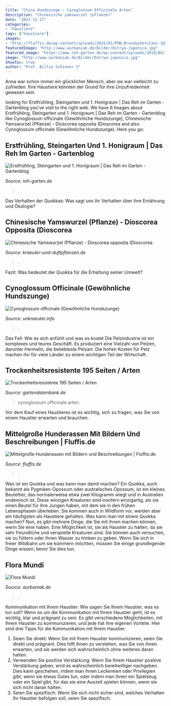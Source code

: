 ```yaml
---
title: "China Hundszunge ~ Cynoglossum Officinale Arten"
description: "Chinesische yamswurzel (pflanze)"
date: "2021-12-17"
categories:
- "haustiere"
tags: ["haustiere"]
images:
- "http://fluffis.de/wp-content/uploads/2015/01/PON_BrunobyVetulani-1024x675.jpg"
featuredImage: "http://www.aurbaniak.de/Bilder/Ostrya-japonica.jpg"
featured_image: "https://www.reh-garten.de/wp-content/uploads/2019/04/IMG_20190331_1341587-676x507.jpg"
image: "http://www.aurbaniak.de/Bilder/Ostrya-japonica.jpg"
ShowToc: true
author: "Prof. Billie Schinner V"
---
```



Anna war schon immer ein glücklicher Mensch, aber sie war vielleicht zu zufrieden. Ihre Haustiere könnten der Grund für ihre Unzufriedenheit gewesen sein.

	

		
looking for Erstfrühling, Steingarten und 1. Honigraum | Das Reh im Garten - Gartenblog you've visit to the right web. We have 6 Images about Erstfrühling, Steingarten und 1. Honigraum | Das Reh im Garten - Gartenblog like Cynoglossum officinale (Gewöhnliche Hundszunge), Chinesische Yamswurzel (Pflanze) - Dioscorea opposita (Dioscorea and also Cynoglossum officinale (Gewöhnliche Hundszunge). Here you go:
		
    
## Erstfrühling, Steingarten Und 1. Honigraum | Das Reh Im Garten - Gartenblog

<img loading=lazy src="https://www.reh-garten.de/wp-content/uploads/2019/04/IMG_20190331_1341587-676x507.jpg" onerror="this.onerror=null;this.src='https://tse2.mm.bing.net/th?id=OIP.lqnRS9gv2_qvWv_DzB9jWAHaFj&amp;pid=15.1';" alt="Erstfrühling, Steingarten und 1. Honigraum | Das Reh im Garten - Gartenblog">

_Source: reh-garten.de_

>. 

	

Das Verhalten der Quokkas: Was sagt uns ihr Verhalten über ihre Ernährung und Ökologie?

    
## Chinesische Yamswurzel (Pflanze) - Dioscorea Opposita (Dioscorea

<img loading=lazy src="http://www.kraeuter-und-duftpflanzen.de/media/image/6878c20835d85c36a963ec56b396faa4.jpg" onerror="this.onerror=null;this.src='https://tse4.mm.bing.net/th?id=OIP.KtnpxHqxINjSLb3wvwvx1AHaEo&amp;pid=15.1';" alt="Chinesische Yamswurzel (Pflanze) - Dioscorea opposita (Dioscorea">

_Source: kraeuter-und-duftpflanzen.de_

>. 

	

Fazit: Was bedeutet der Quokka für die Erhaltung seiner Umwelt?

    
## Cynoglossum Officinale (Gewöhnliche Hundszunge)

<img loading=lazy src="https://unkraeuter.info/wp-content/uploads/2016/06/Hundszunge.jpg" onerror="this.onerror=null;this.src='https://tse1.mm.bing.net/th?id=OIP.5CM3ew0PmqYAqdv4zrmyvQHaE8&amp;pid=15.1';" alt="Cynoglossum officinale (Gewöhnliche Hundszunge)">

_Source: unkraeuter.info_

>. 

	

Das Fell: Wie es sich anfühlt und was es kostet
Die Pelzindustrie ist ein komplexes und teures Geschäft. Es produziert eine Vielzahl von Pelzen, darunter Hermelin, die beliebteste Pelzart. Die hohen Kosten für Pelz machen ihn für viele Länder zu einem wichtigen Teil der Wirtschaft.

    
## Trockenheitsresistente 195 Seiten / Arten

<img loading=lazy src="http://www.gartendatenbank.de/de/img2/2008062807k.jpg" onerror="this.onerror=null;this.src='https://tse3.mm.bing.net/th?id=OIP.DXIstyEghPE7Nj6QbP2_2wAAAA&amp;pid=15.1';" alt="Trockenheitsresistente 195 Seiten / Arten">

_Source: gartendatenbank.de_

>cynoglossum officinale arten. 

	

Vor dem Kauf eines Haustieres ist es wichtig, sich zu fragen, was Sie von einem Haustier erwarten und brauchen.

    
## Mittelgroße Hunderassen Mit Bildern Und Beschreibungen | Fluffis.de

<img loading=lazy src="http://fluffis.de/wp-content/uploads/2015/01/PON_BrunobyVetulani-1024x675.jpg" onerror="this.onerror=null;this.src='https://tse3.mm.bing.net/th?id=OIP.M-N9n3Std7ztDN-fYC75wwHaE4&amp;pid=15.1';" alt="Mittelgroße Hunderassen mit Bildern und Beschreibungen | Fluffis.de">

_Source: fluffis.de_

>. 

	

Was ist ein Quokka und was kann man damit machen?
Ein Quokka, auch bekannt als Pygmäen-Opossum oder australisches Opossum, ist ein kleines Beuteltier, das normalerweise etwa zwei Kilogramm wiegt und in Australien endemisch ist. Diese winzigen Kreaturen sind insofern einzigartig, als sie einen Beutel für ihre Jungen haben, mit dem sie in den frühen Lebensphasen überleben. Sie kommen auch in Wildform vor, werden aber am häufigsten als Haustiere gehalten.
Was kann man mit einem Quokka machen? Nun, es gibt mehrere Dinge, die Sie mit ihnen machen können, wenn Sie eine haben. Eine Möglichkeit ist, sie als Haustier zu halten, da sie sehr freundliche und verspielte Kreaturen sind. Sie können auch versuchen, sie zu füttern oder ihnen Wasser zu trinken zu geben. Wenn Sie sich in freier Wildbahn um sie kümmern möchten, müssen Sie einige grundlegende Dinge wissen, bevor Sie dies tun.

    
## Flora Mundi

<img loading=lazy src="http://www.aurbaniak.de/Bilder/Ostrya-japonica.jpg" onerror="this.onerror=null;this.src='https://tse1.mm.bing.net/th?id=OIP.jY5a3-j9d_zWowHCL3zWDwHaKg&amp;pid=15.1';" alt="Flora Mundi">

_Source: aurbaniak.de_

>. 

	

Kommunikation mit Ihrem Haustier: Wie sagen Sie Ihrem Haustier, was es tun soll?
Wenn es um die Kommunikation mit Ihrem Haustier geht, ist es wichtig, klar und prägnant zu sein. Es gibt verschiedene Möglichkeiten, mit Ihrem Haustier zu kommunizieren, und jede hat ihre eigenen Vorteile. Hier sind drei Tipps für die Kommunikation mit Ihrem Haustier:
1) Seien Sie direkt: Wenn Sie mit Ihrem Haustier kommunizieren, seien Sie direkt und prägnant. Dies hilft ihnen zu verstehen, was Sie von ihnen erwarten, und sie werden sich wahrscheinlich ohne weiteres daran halten.
2) Verwenden Sie positive Verstärkung: Wenn Sie Ihrem Haustier positive Verstärkung geben, wird es wahrscheinlich bereitwilliger nachgeben. Dies kann geschehen, indem man ihnen Leckereien oder Privilegien gibt, wenn sie etwas Gutes tun, oder indem man ihnen ein Spielzeug oder ein Spiel gibt, für das sie eine Auszeit spielen können, wenn sie sich nicht daran halten.
3) Seien Sie spezifisch: Wenn Sie sich nicht sicher sind, welches Verhalten Ihr Haustier befolgen soll, seien Sie spezifisch.

